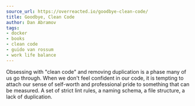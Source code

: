 ```yaml
---
source_url: https://overreacted.io/goodbye-clean-code/
title: Goodbye, Clean Code
author: Dan Abramov
tags:
- docker
- books
- clean code
- guido van rossum
- work life balance
---
```


Obsessing with "clean code" and removing duplication is a phase many of us go through. When we don't feel confident in our code, it is tempting to attach our sense of self-worth and professional pride to something that can be measured. A set of strict lint rules, a naming schema, a file structure, a lack of duplication.
